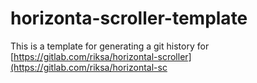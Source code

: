 # horizonta-scroller-template
This is a template for generating a git history for 
[https://gitlab.com/riksa/horizontal-scroller](https://gitlab.com/riksa/horizontal-sc